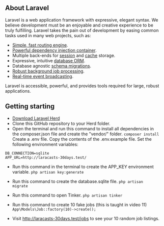

## About Laravel

Laravel is a web application framework with expressive, elegant syntax. We believe development must be an enjoyable and creative experience to be truly fulfilling. Laravel takes the pain out of development by easing common tasks used in many web projects, such as:

- [Simple, fast routing engine](https://laravel.com/docs/routing).
- [Powerful dependency injection container](https://laravel.com/docs/container).
- Multiple back-ends for [session](https://laravel.com/docs/session) and [cache](https://laravel.com/docs/cache) storage.
- Expressive, intuitive [database ORM](https://laravel.com/docs/eloquent).
- Database agnostic [schema migrations](https://laravel.com/docs/migrations).
- [Robust background job processing](https://laravel.com/docs/queues).
- [Real-time event broadcasting](https://laravel.com/docs/broadcasting).

Laravel is accessible, powerful, and provides tools required for large, robust applications.

## Getting starting
- [Download Laravel Herd](https://herd.laravel.com/)
- Clone this GitHub repository to your Herd folder.
- Open the terminal and run this command to install all dependencies in the composer.json file and create the "vendor/" folder.
```composer install```
Create a .env file. Copy the contents of the .env.example file. Set the following environment variables:
```
DB_CONNECTION=sqlite
APP_URL=http://laracasts-30days.test/
```

- Run this command in the terminal to create the APP_KEY environment variable.
```php artisan key:generate```
- Run this command to create the database.sqlite file.
```php artisan migrate```
- Run this command to open Tinker.
```php artisan tinker```
- Run this command to create 10 fake jobs (this is taught in video 11)
```App\Models\Job::factory(10)->create();```

-  Visit http://laracasts-30days.test/jobs to see your 10 random job listings.

